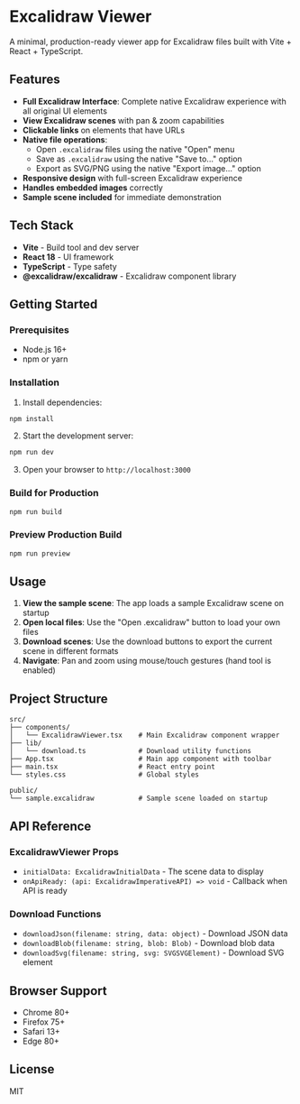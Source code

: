 # Excalidraw Viewer

A minimal, production-ready viewer app for Excalidraw files built with Vite + React + TypeScript.

## Features

- **Full Excalidraw Interface**: Complete native Excalidraw experience with all original UI elements
- **View Excalidraw scenes** with pan & zoom capabilities
- **Clickable links** on elements that have URLs
- **Native file operations**:
  - Open `.excalidraw` files using the native "Open" menu
  - Save as `.excalidraw` using the native "Save to..." option
  - Export as SVG/PNG using the native "Export image..." option
- **Responsive design** with full-screen Excalidraw experience
- **Handles embedded images** correctly
- **Sample scene included** for immediate demonstration

## Tech Stack

- **Vite** - Build tool and dev server
- **React 18** - UI framework
- **TypeScript** - Type safety
- **@excalidraw/excalidraw** - Excalidraw component library

## Getting Started

### Prerequisites

- Node.js 16+
- npm or yarn

### Installation

1. Install dependencies:
```bash
npm install
```

2. Start the development server:
```bash
npm run dev
```

3. Open your browser to `http://localhost:3000`

### Build for Production

```bash
npm run build
```

### Preview Production Build

```bash
npm run preview
```

## Usage

1. **View the sample scene**: The app loads a sample Excalidraw scene on startup
2. **Open local files**: Use the "Open .excalidraw" button to load your own files
3. **Download scenes**: Use the download buttons to export the current scene in different formats
4. **Navigate**: Pan and zoom using mouse/touch gestures (hand tool is enabled)

## Project Structure

```
src/
├── components/
│   └── ExcalidrawViewer.tsx    # Main Excalidraw component wrapper
├── lib/
│   └── download.ts             # Download utility functions
├── App.tsx                     # Main app component with toolbar
├── main.tsx                    # React entry point
└── styles.css                  # Global styles

public/
└── sample.excalidraw           # Sample scene loaded on startup
```

## API Reference

### ExcalidrawViewer Props

- `initialData: ExcalidrawInitialData` - The scene data to display
- `onApiReady: (api: ExcalidrawImperativeAPI) => void` - Callback when API is ready

### Download Functions

- `downloadJson(filename: string, data: object)` - Download JSON data
- `downloadBlob(filename: string, blob: Blob)` - Download blob data
- `downloadSvg(filename: string, svg: SVGSVGElement)` - Download SVG element

## Browser Support

- Chrome 80+
- Firefox 75+
- Safari 13+
- Edge 80+

## License

MIT
